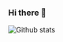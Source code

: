 ### Hi there 👋

   ![Github stats](https://github-readme-stats.vercel.app/api?username=fhmeghnnam&theme=highcontrast&show_icons=true&count_private=true)

<!--
**fhmeghnnam/fhmeghnnam** is a ✨ _special_ ✨ repository because its `README.md` (this file) appears on your GitHub profile.



Here are some ideas to get you started:

- 🔭 I’m currently working on ...
- 🌱 I’m currently learning ...
- 👯 I’m looking to collaborate on ...
- 🤔 I’m looking for help with ...
- 💬 Ask me about ...
- 📫 How to reach me: ...
- 😄 Pronouns: ...
- ⚡ Fun fact: ...
-->
